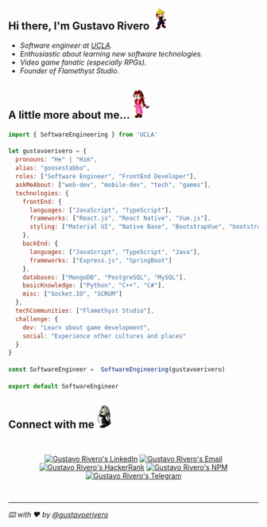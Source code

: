 <h2>Hi there, I'm Gustavo Rivero <img src="./assets/icons/Cloud.gif" width="35"></h2>

<body>
  <div id="personal-list"></div>
  <script>
    const text = 'Hello world'
    const container = document.getElementById('personal-list')
    let counter = 0
    const addText = () => {
      container.innerHTML += text.charAt(counter)
      counter++
      if (counter < text.length) {
        setTimeout(addText, 50)
      }
    }
    setTimeout(addText, 1000)
  </script>
</body>

* _Software engineer at [UCLA](http://www.ucla.edu.ve/)._ 
* _Enthusiastic about learning new software technologies._
* _Video game fanatic (especially RPGs)._
* _Founder of Flamethyst Studio._
  
<h2>A little more about me... <img src="./assets/icons/Aeris.gif" width="35"/></h2>

```javascript
import { SoftwareEngineering } from 'UCLA'

let gustavoerivero = {
  pronouns: "He" | "Him",
  alias: "goosestabbo",
  roles: ["Software Engineer", "FrontEnd Developer"],
  askMeAbout: ["web-dev", "mobile-dev", "tech", "games"],
  technologies: {
    frontEnd: {
      languages: ["JavaScript", "TypeScript"],
      frameworks: ["React.js", "React Native", "Vue.js"],
      styling: ["Material UI", "Native Base", "BootstrapVue", "bootstrap"]
    },
    backEnd: {
      languages: ["JavaScript", "TypeScript", "Java"],
      frameworks: ["Express.js", "SpringBoot"]
    },
    databases: ["MongoDB", "PostgreSQL", "MySQL"],
    basicKnowledge: ["Python", "C++", "C#"],
    misc: ["Socket.IO", "SCRUM"]
  },
  techCommunities: ["Flamethyst Studio"],
  challenge: {
    dev: "Learn about game development",
    social: "Experience other cultures and places"
  }
}

const SoftwareEngineer =  SoftwareEngineering(gustavoerivero)

export default SoftwareEngineer
```

<h2>Connect with me <img src="./assets/icons/Sephiroth.gif" width="35"/></h2>

<br />

<p align='center'>
<a href='https://www.linkedin.com/in/gustavoerivero/' target='_blank' ><img src='https://img.shields.io/badge/LinkedIn-gustavoerivero-blue?style=flat&logo=linkedin' alt="Gustavo Rivero's LinkedIn" /></a>
<a href='mailto:gustavoerivero12@gmail.com' target='_blank' ><img src='https://img.shields.io/badge/Gmail-gustavoerivero12%40gmail.com-red?style=flat&logo=gmail' alt="Gustavo Rivero's Email" /></a>
<a href='https://www.hackerrank.com/gustavoerivero' target='_blank' ><img src='https://img.shields.io/badge/HackerRank-gustavoerivero-brightgreen?style=flat&logo=hackerrank' alt="Gustavo Rivero's HackerRank" /></a>
<a href='https://www.npmjs.com/~goosestabbo' target='_blank' ><img src='https://img.shields.io/badge/NPM-goosestabbo-red?style=flat&logo=npm' alt="Gustavo Rivero's NPM" /></a>
<a href='https://t.me/goosestabbo' target='_blank' ><img src='https://img.shields.io/badge/Telegram-%40goosestabbo-blue?style=f;at&logo=telegram' alt="Gustavo Rivero's Telegram" /></a>
</p>

<br />


---



_⌨️ with ❤️ by [@gustavoerivero](https://github.com/gustavoerivero)_
